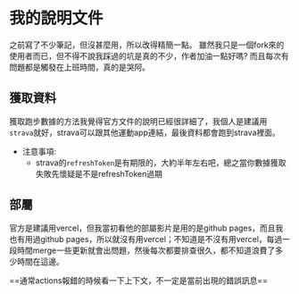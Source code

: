 # 我的說明文件

之前寫了不少筆記，但沒甚麼用，所以改得精簡一點。
雖然我只是一個fork來的使用者而已，但不得不說我踩過的坑是真的不少，作者加油一點好嗎?
而且每次有問題都是觸發在上班時間，真的是哭阿。

## 獲取資料

獲取跑步數據的方法我覺得官方文件的說明已經很詳細了，我個人是建議用`strava`就好，strava可以跟其他運動app連結，最後資料都會跑到strava裡面。

- 注意事項:
  - strava的`refreshToken`是有期限的，大約半年左右吧，總之當你數據獲取失敗先懷疑是不是refreshToken過期

## 部屬

官方是建議用vercel，但我當初看他的部屬影片是用的是github pages，而且我也有用過github pages，所以就沒有用vercel；不知道是不沒有用vercel，每過一段時間merge一些更新就會出問題，然後每次都要排查很久，都不知道浪費了多少時間在這邊。

==通常actions報錯的時候看一下上下文，不一定是當前出現的錯誤訊息==
